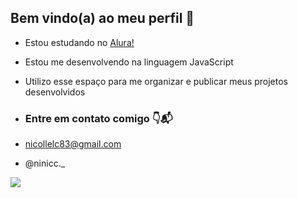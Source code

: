 ## Bem vindo(a) ao meu perfil 💌
- Estou estudando no [Alura!](https://www.alura.com)
- Estou me desenvolvendo na linguagem JavaScript
- Utilizo esse espaço para me organizar e publicar meus projetos desenvolvidos

- ### Entre em contato comigo 👇📬
- nicollelc83@gmail.com
 - @ninicc._


![](https://media1.tenor.com/m/zPh3BYJNDVQAAAAC/chiens-funny-animals.gif)
